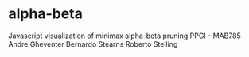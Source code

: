 # alpha-beta
Javascript visualization of minimax alpha-beta pruning
PPGI - MAB785
Andre Gheventer
Bernardo Stearns
Roberto Stelling
